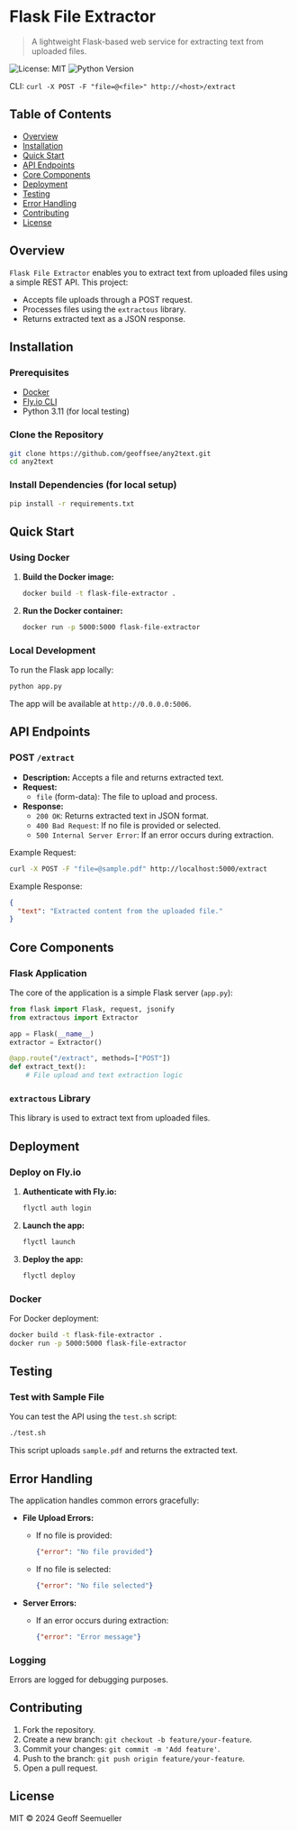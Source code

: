 # Flask File Extractor

> A lightweight Flask-based web service for extracting text from uploaded files.

![License: MIT](https://img.shields.io/badge/License-MIT-green.svg)
![Python Version](https://img.shields.io/badge/python-%3E%3D%203.11-brightgreen)

CLI: `curl -X POST -F "file=@<file>" http://<host>/extract`

## Table of Contents

- [Overview](#overview)
- [Installation](#installation)
- [Quick Start](#quick-start)
- [API Endpoints](#api-endpoints)
- [Core Components](#core-components)
- [Deployment](#deployment)
- [Testing](#testing)
- [Error Handling](#error-handling)
- [Contributing](#contributing)
- [License](#license)

## Overview

`Flask File Extractor` enables you to extract text from uploaded files using a simple REST API. This project:

- Accepts file uploads through a POST request.
- Processes files using the `extractous` library.
- Returns extracted text as a JSON response.

## Installation

### Prerequisites

- [Docker](https://www.docker.com/)
- [Fly.io CLI](https://fly.io/docs/getting-started/installing-flyctl/)
- Python 3.11 (for local testing)

### Clone the Repository

```bash  (fetch)
git clone https://github.com/geoffsee/any2text.git
cd any2text
```

### Install Dependencies (for local setup)

```bash
pip install -r requirements.txt
```

## Quick Start

### Using Docker

1. **Build the Docker image:**

   ```bash
   docker build -t flask-file-extractor .
   ```

2. **Run the Docker container:**

   ```bash
   docker run -p 5000:5000 flask-file-extractor
   ```

### Local Development

To run the Flask app locally:

```bash
python app.py
```

The app will be available at `http://0.0.0.0:5006`.

## API Endpoints

### POST `/extract`

- **Description:** Accepts a file and returns extracted text.
- **Request:**
  - `file` (form-data): The file to upload and process.
- **Response:**
  - `200 OK`: Returns extracted text in JSON format.
  - `400 Bad Request`: If no file is provided or selected.
  - `500 Internal Server Error`: If an error occurs during extraction.

Example Request:

```bash
curl -X POST -F "file=@sample.pdf" http://localhost:5000/extract
```

Example Response:

```json
{
  "text": "Extracted content from the uploaded file."
}
```

## Core Components

### Flask Application

The core of the application is a simple Flask server (`app.py`):

```python
from flask import Flask, request, jsonify
from extractous import Extractor

app = Flask(__name__)
extractor = Extractor()

@app.route("/extract", methods=["POST"])
def extract_text():
    # File upload and text extraction logic
```

### `extractous` Library

This library is used to extract text from uploaded files.

## Deployment

### Deploy on Fly.io

1. **Authenticate with Fly.io:**

   ```bash
   flyctl auth login
   ```

2. **Launch the app:**

   ```bash
   flyctl launch
   ```

3. **Deploy the app:**

   ```bash
   flyctl deploy
   ```

### Docker

For Docker deployment:

```bash
docker build -t flask-file-extractor .
docker run -p 5000:5000 flask-file-extractor
```

## Testing

### Test with Sample File

You can test the API using the `test.sh` script:

```bash
./test.sh
```

This script uploads `sample.pdf` and returns the extracted text.

## Error Handling

The application handles common errors gracefully:

- **File Upload Errors:**
  - If no file is provided:
    ```json
    {"error": "No file provided"}
    ```
  - If no file is selected:
    ```json
    {"error": "No file selected"}
    ```

- **Server Errors:**
  - If an error occurs during extraction:
    ```json
    {"error": "Error message"}
    ```

### Logging

Errors are logged for debugging purposes.

## Contributing

1. Fork the repository.
2. Create a new branch: `git checkout -b feature/your-feature`.
3. Commit your changes: `git commit -m 'Add feature'`.
4. Push to the branch: `git push origin feature/your-feature`.
5. Open a pull request.

## License

MIT © 2024 Geoff Seemueller